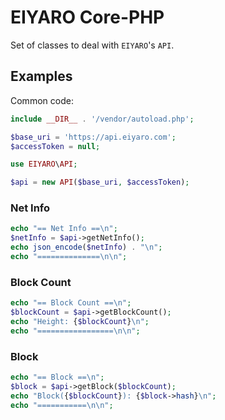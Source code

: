 # EIYARO Core-PHP

Set of classes to deal with `EIYARO`'s `API`.

## Examples

Common code:
```php
include __DIR__ . '/vendor/autoload.php';

$base_uri = 'https://api.eiyaro.com';
$accessToken = null;

use EIYARO\API;

$api = new API($base_uri, $accessToken);
```

### Net Info

```php
echo "== Net Info ==\n";
$netInfo = $api->getNetInfo();
echo json_encode($netInfo) . "\n";
echo "==============\n\n";
```

### Block Count
```php
echo "== Block Count ==\n";
$blockCount = $api->getBlockCount();
echo "Height: {$blockCount}\n";
echo "=================\n\n";
```

### Block
```php
echo "== Block ==\n";
$block = $api->getBlock($blockCount);
echo "Block({$blockCount}): {$block->hash}\n";
echo "===========\n\n";
```